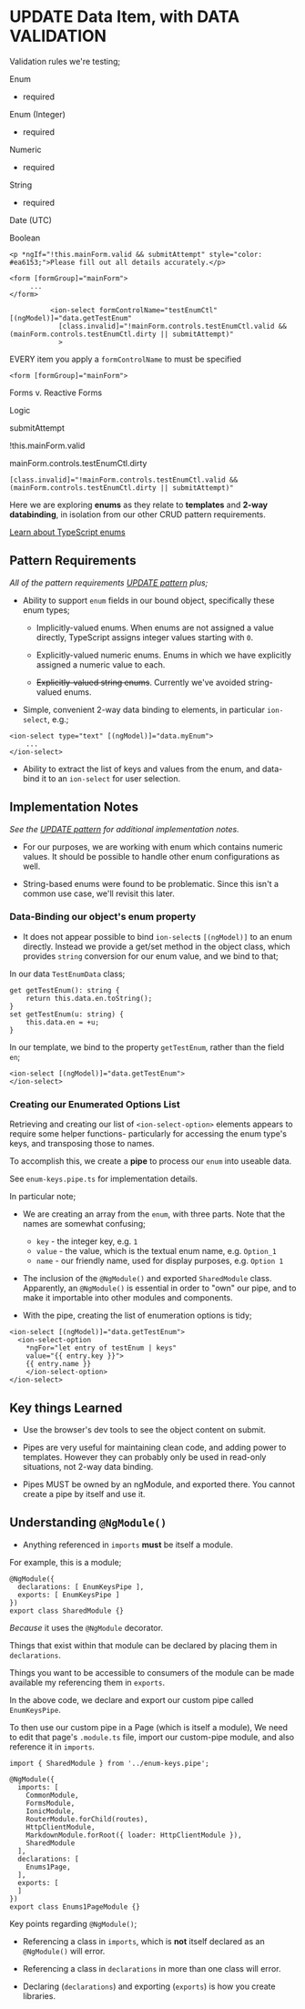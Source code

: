


# UPDATE Data Item, with DATA VALIDATION


Validation rules we're testing;

Enum

+ required

Enum (Integer)

+ required

Numeric

+ required

String

+ required

Date (UTC)

Boolean



```
<p *ngIf="!this.mainForm.valid && submitAttempt" style="color: #ea6153;">Please fill out all details accurately.</p>
```

```
<form [formGroup]="mainForm">
     ...
</form>
``` 

              <ion-select formControlName="testEnumCtl" [(ngModel)]="data.getTestEnum"
                [class.invalid]="!mainForm.controls.testEnumCtl.valid && (mainForm.controls.testEnumCtl.dirty || submitAttempt)"
                > 




EVERY item you apply a `formControlName` to must be specified


```
<form [formGroup]="mainForm">
```


Forms v. Reactive Forms 


Logic 

submitAttempt

!this.mainForm.valid

mainForm.controls.testEnumCtl.dirty

```
[class.invalid]="!mainForm.controls.testEnumCtl.valid && (mainForm.controls.testEnumCtl.dirty || submitAttempt)"
```


Here we are exploring **enums** as they relate to **templates** and **2-way databinding**,
in isolation from our other CRUD pattern requirements.

[Learn about TypeScript enums](https://www.typescriptlang.org/docs/handbook/enums.html)

## Pattern Requirements

*All of the pattern requirements
[UPDATE pattern](/tabs/update)
plus;*

+ Ability to support `enum` fields in our bound object, specifically these enum types;

    + Implicitly-valued enums.
When enums are not assigned a value directly, TypeScript assigns integer values starting with `0`.

    + Explicitly-valued numeric enums.
Enums in which we have explicitly assigned a numeric value to each.

    + ~~Explicitly-valued string enums~~.
Currently we've avoided string-valued enums.

+ Simple, convenient 2-way data binding to elements, in particular `ion-select`, e.g.;

```angular
<ion-select type="text" [(ngModel)]="data.myEnum">
    ...
</ion-select>
```

+ Ability to extract the list of keys and values from the enum, and data-bind it to an `ion-select` for user selection.


## Implementation Notes

*See the 
[UPDATE pattern](/tabs/update)
for additional implementation notes.*

+ For our purposes, we are working with enum which contains numeric values. It should be possible to handle other enum configurations as well.

+ String-based enums were found to be problematic.  Since this isn't a common use case, we'll revisit this later.

### Data-Binding our object's enum property

+ It does not appear possible to bind `ion-select`s `[(ngModel)]` to an enum directly. Instead we provide a get/set method in the object class, which provides `string` conversion for our enum value, and we bind to that;

In our data `TestEnumData` class;

```
get getTestEnum(): string {
    return this.data.en.toString();
}
set getTestEnum(u: string) {
    this.data.en = +u;
}
```

In our template, we bind to the property `getTestEnum`, rather than the field `en`;

```
<ion-select [(ngModel)]="data.getTestEnum"> 
</ion-select>
```

### Creating our Enumerated Options List

Retrieving and creating our list of `<ion-select-option>` elements appears to require some helper functions- particularly for accessing the enum type's keys, and transposing those to names. 

To accomplish this, we create a **pipe** to process our `enum` into useable data.

See `enum-keys.pipe.ts` for implementation details.

In particular note;

+ We are creating an array from the `enum`, with three parts. 
Note that the names are somewhat confusing;

    + `key` - the integer key, e.g. `1`
    + `value` - the value, which is the textual enum name, e.g. `Option_1`
    + `name` - our friendly name, used for display purposes, e.g. `Option 1`

+ The inclusion of the `@NgModule()` and exported `SharedModule` class.  
Apparently, an `@NgModule()` is essential in order to "own" our pipe, and to make it importable into other modules and components.

+ With the pipe, creating the list of enumeration options is tidy;  

```
<ion-select [(ngModel)]="data.getTestEnum"> 
  <ion-select-option 
    *ngFor="let entry of testEnum | keys" 
    value="{{ entry.key }}">
    {{ entry.name }}
    </ion-select-option>
</ion-select>
```


## Key things Learned

+ Use the browser's dev tools to see the object content on submit.

+ Pipes are very useful for maintaining clean code, and adding power to templates.
However they can probably only be used in read-only situations, not 2-way data binding.

+ Pipes MUST be owned by an ngModule, and exported there.  You cannot create a pipe by itself and use it.

## Understanding `@NgModule()`

+ Anything referenced in `imports` **must** be itself a module.

For example, this is a module;

```
@NgModule({
  declarations: [ EnumKeysPipe ],
  exports: [ EnumKeysPipe ]
})
export class SharedModule {}
```

*Because* it uses the `@NgModule` decorator. 

Things that exist within that module can be declared
by placing them in `declarations`.

Things you want to be accessible to consumers of the module can be
made available my referencing them in `exports`.

In the above code, we declare and export our custom pipe called `EnumKeysPipe`. 

To then use our custom pipe in a Page (which is itself a module),
We need to edit that page's `.module.ts` file, import our custom-pipe module,
and also reference it in `imports`. 

```
import { SharedModule } from '../enum-keys.pipe';

@NgModule({
  imports: [
    CommonModule,
    FormsModule,
    IonicModule,
    RouterModule.forChild(routes),
    HttpClientModule,
    MarkdownModule.forRoot({ loader: HttpClientModule }),
    SharedModule
  ],
  declarations: [
    Enums1Page,
  ],
  exports: [
  ]
})
export class Enums1PageModule {}
```

Key points regarding `@NgModule()`;

+ Referencing a class in `imports`, which is **not** itself declared as an `@NgModule()` will error.

+ Referencing a class in `declarations` in more than one class will error. 

+ Declaring (`declarations`) and exporting (`exports`) is how you create libraries. 